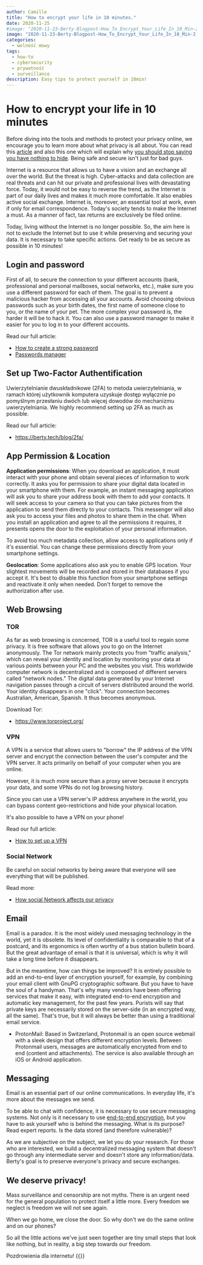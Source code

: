 ```yaml
---
author: Camille
title: "How to encrypt your life in 10 minutes."
date: 2020-11-25
#image: "2020-11-23-Berty-Blogpost-How_To_Encrypt_Your_Life_In_10_Min-2.png"
image: "2020-11-23-Berty-Blogpost-How_To_Encrypt_Your_Life_In_10_Min-2.png"
categories:
  - wolność mowy
tags:
  - how-to
  - cybersecurity
  - prywatność
  - surveillance
description: Easy tips to protect yourself in 10min!
---
```



# How to encrypt your life in 10 minutes


Before diving into the tools and methods to protect your privacy online, we encourage you to learn more about what privacy is all about. You can read this [article](https://berty.tech/blog/privacy-security-safety/) and also this one which will explain why [you should stop saying you have nothing to hide](https://berty.tech/blog/nothing-to-hide/). Being safe and secure isn't just for bad guys.

Internet is a resource that allows us to have a vision and an exchange all over the world. But the threat is high. Cyber-attacks and data collection are real threats and can hit our private and professional lives with devastating force. Today, it would not be easy to reverse the trend, as the Internet is part of our daily lives and makes it much more comfortable. It also enables active social exchange. Internet is, moreover, an essential tool at work, even if only for email correspondence. Today's society tends to make the Internet a must. As a manner of fact, tax returns are exclusively be filed online.

Today, living without the Internet is no longer possible. So, the aim here is not to exclude the Internet but to use it while preserving and securing your data. It is necessary to take specific actions. Get ready to be as secure as possible in 10 minutes!



## Login and password
First of all, to secure the connection to your different accounts (bank, professional and personal mailboxes, social networks, etc.), make sure you use a different password for each of them. The goal is to prevent a malicious hacker from accessing all your accounts.  Avoid choosing obvious passwords such as your birth dates, the first name of someone close to you, or the name of your pet. The more complex your password is, the harder it will be to hack it. You can also use a password manager to make it easier for you to log in to your different accounts.

Read our full article:
* [How to create a strong password](https://berty.tech/blog/create-strong-password/)
* [Passwords manager](https://berty.tech/blog/best-password-manager/)

## Set up Two-Factor Authentification

Uwierzytelnianie dwuskładnikowe (2FA) to metoda uwierzytelniania, w ramach której użytkownik komputera uzyskuje dostęp wyłącznie po pomyślnym przesłaniu dwóch lub więcej dowodów do mechanizmu uwierzytelniania. We highly recommend setting up 2FA as much as possible.

Read our full article:
* https://berty.tech/blog/2fa/

## App Permission & Location

**Application permissions**: When you download an application, it must interact with your phone and obtain several pieces of information to work correctly. It asks you for permission to share your digital data located in your smartphone with them. For example, an instant messaging application will ask you to share your address book with them to add your contacts. It will seek access to your camera so that you can take pictures from the application to send them directly to your contacts. This messenger will also ask you to access your files and photos to share them in the chat. When you install an application and agree to all the permissions it requires, it presents opens the door to the exploitation of your personal information.

To avoid too much metadata collection, allow access to applications only if it's essential. You can change these permissions directly from your smartphone settings.

**Geolocation**: Some applications also ask you to enable GPS location. Your slightest movements will be recorded and stored in their databases if you accept it. It's best to disable this function from your smartphone settings and reactivate it only when needed. Don't forget to remove the authorization after use.

## Web Browsing

### TOR

As far as web browsing is concerned, TOR is a useful tool to regain some privacy. It is free software that allows you to go on the Internet anonymously. The Tor network mainly protects you from "traffic analysis," which can reveal your identity and location by monitoring your data at various points between your PC and the websites you visit. This worldwide computer network is decentralized and is composed of different servers called "network nodes." The digital data generated by your Internet navigation passes through a circuit of servers distributed around the world. Your identity disappears in one "click". Your connection becomes Australian, American, Spanish. It thus becomes anonymous.

Download Tor:
* https://www.torproject.org/

### VPN

A VPN is a service that allows users to "borrow" the IP address of the VPN server and encrypt the connection between the user's computer and the VPN server. It acts primarily on behalf of your computer when you are online.

However, it is much more secure than a proxy server because it encrypts your data, and some VPNs do not log browsing history.

Since you can use a VPN server's IP address anywhere in the world, you can bypass content geo-restrictions and hide your physical location.

It's also possible to have a VPN on your phone!

Read our full article:
* [How to set up a VPN](https://berty.tech/blog/how-vpn-phone/)


### Social Network

Be careful on social networks by being aware that everyone will see everything that will be published.

Read more:
* [How social Network affects our privacy](https://berty.tech/blog/privacy-social-network/)

## Email

Email is a paradox. It is the most widely used messaging technology in the world, yet it is obsolete. Its level of confidentiality is comparable to that of a postcard, and its ergonomics is often worthy of a bus station bulletin board. But the great advantage of email is that it is universal, which is why it will take a long time before it disappears.

But in the meantime, how can things be improved? It is entirely possible to add an end-to-end layer of encryption yourself, for example, by combining your email client with GnuPG cryptographic software. But you have to have the soul of a handyman. That's why many vendors have been offering services that make it easy, with integrated end-to-end encryption and automatic key management, for the past few years. Purists will say that private keys are necessarily stored on the server-side (in an encrypted way, all the same). That's true, but it will always be better than using a traditional email service.

* ProtonMail: Based in Switzerland, Protonmail is an open source webmail with a sleek design that offers different encryption levels. Between Protonmail users, messages are automatically encrypted from end to end (content and attachments). The service is also available through an iOS or Android application.


## Messaging

Email is an essential part of our online communications. In everyday life, it's more about the messages we send.

To be able to chat with confidence, it is necessary to use secure messaging systems. Not only is it necessary to use [end-to-end encryption](https://berty.tech/blog/e2e-encryption/), but you have to ask yourself who is behind the messaging. What is its purpose? Read expert reports. Is the data stored (and therefore vulnerable)?

As we are subjective on the subject, we let you do your research. For those who are interested, we build a decentralized messaging system that doesn't go through any intermediate server and doesn't store any information/data. Berty's goal is to preserve everyone's privacy and secure exchanges.



## We deserve privacy!

Mass surveillance and censorship are not myths. There is an urgent need for the general population to protect itself a little more. Every freedom we neglect is freedom we will not see again.

When we go home, we close the door. So why don't we do the same online and on our phones?

So all the little actions we've just seen together are tiny small steps that look like nothing, but in reality, a big step towards our freedom.

Pozdrowienia dla internetu!
{{<tweet id="1324705378584637442">}}
